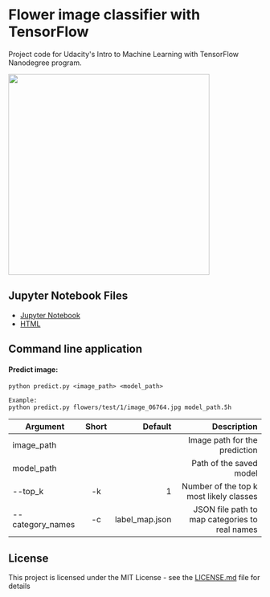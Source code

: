 # Flower image classifier with TensorFlow

Project code for Udacity's Intro to Machine Learning with TensorFlow Nanodegree program.

<img src="https://github.com/MSWagner/Flower-Classifier-Pytorch/blob/master/assets/prediction.png" width="400">

## Jupyter Notebook Files

- [Jupyter Notebook](https://github.com/MSWagner/Flower-Classifier-Pytorch/blob/master/Image%20Classifier%20Project.ipynb)
- [HTML](https://github.com/MSWagner/Flower-Classifier-Pytorch/blob/master/Image%20Classifier%20Project.html)

## Command line application

#### Predict image:

```
python predict.py <image_path> <model_path>

Example:
python predict.py flowers/test/1/image_06764.jpg model_path.5h
``` 

| Argument      | Short         | Default | Description  |
| ------------- |:-------------:| -------------:| -----:|
| image_path      | | | Image path for the prediction |
| model_path | | | Path of the saved model |
| --top_k | -k    | 1 | Number of the top k most likely classes |
| --category_names | -c | label_map.json | JSON file path to map categories to real names |

## License
This project is licensed under the MIT License - see the [LICENSE.md](LICENSE.md) file for details
